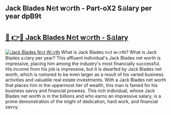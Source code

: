 ## Jack Blades N𝚎t w𝚘rth - Part-oX2 S𝚊lary per year dpB9t

# <h2><a href="http://gc4z0qy.nevu.top/?p=Jack+Blades">🔗 👉🔴 Jack Blades N𝚎t w𝚘rth - S𝚊lary</a></h2>

[![Jack Blades N𝚎t W𝚘rth](https://i.imgur.com/Oavwk0R.jpeg)](http://gc4z0qy.nevu.top/?p=Jack+Blades)
What is Jack Blades n𝚎t w𝚘rth? What is Jack Blades s𝚊lary per year?
This affluent individual's Jack Blades net worth is impressive, placing him among the industry's most financially successful. His income from his job is impressive, but it is dwarfed by Jack Blades net worth, which is rumored to be even larger as a result of his varied business activities and valuable real estate investments. With a Jack Blades net worth that places him in the uppermost tier of wealth, this man is famed for his business savvy and financial prowess. This rich individual, whose Jack Blades net worth is in the billions and who earns an impressive salary, is a prime demonstration of the might of dedication, hard work, and financial savvy.
